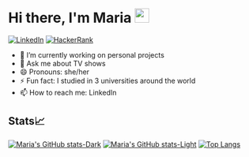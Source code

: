 # Hi there, I'm Maria <img src="https://github.com/TheDudeThatCode/TheDudeThatCode/blob/master/Assets/Hi.gif" width="29px">

[![LinkedIn](https://img.shields.io/badge/LinkedIn-0077B5?style=for-the-badge&logo=linkedin&logoColor=white)](https://www.linkedin.com/in/maria-nu%C3%B1ez-reyes-59003423b/)
[![HackerRank](https://img.shields.io/badge/HackerRank-2ae13a?style=for-the-badge&logo=hackerrank&logoColor=white)](https://www.hackerrank.com/profile/mariacucu1219)


- 🔭 I’m currently working on personal projects
- 💬 Ask me about TV shows
- 😄 Pronouns: she/her
- ⚡ Fun fact: I studied in 3 universities around the world
- 📫 How to reach me: LinkedIn

## Stats📈
[![Maria's GitHub stats-Dark](https://github-readme-stats.vercel.app/api?username=marnunrey2&show_icons=true&hide=stars&show=reviews,prs_merged_percentage&rank_icon=github&theme=dark#gh-dark-mode-only)](https://github.com/marnunrey2/github-readme-stats#gh-dark-mode-only)
[![Maria's GitHub stats-Light](https://github-readme-stats.vercel.app/api?username=marnunrey2&show_icons=true&hide=stars&show=reviews,prs_merged_percentage&rank_icon=github&theme=default#gh-light-mode-only)](https://github.com/marnunrey2/github-readme-stats#gh-light-mode-only)
[![Top Langs](https://github-readme-stats.vercel.app/api/top-langs/?username=marnunrey2&layout=donut&exclude_repo=Python-for-analytics,PIC-Identificacion-genero)](https://github.com/marnunrey2/)


<!--
**marnunrey2/marnunrey2** is a ✨ _special_ ✨ repository because its `README.md` (this file) appears on your GitHub profile.

Here are some ideas to get you started:

- 🔭 I’m currently working on ...
- 🌱 I’m currently learning ...
- 👯 I’m looking to collaborate on ...
- 🤔 I’m looking for help with ...
- 💬 Ask me about ...
- 📫 How to reach me: ...
- 😄 Pronouns: ...
- ⚡ Fun fact: ...
-->
